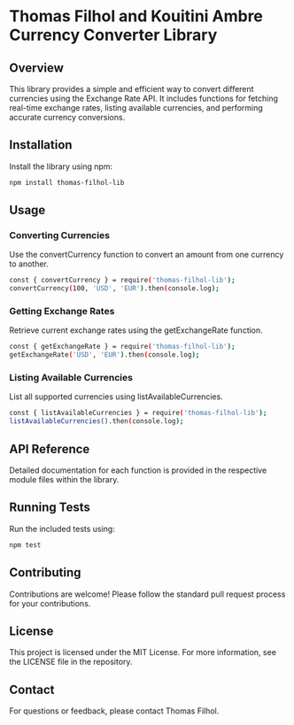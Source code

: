 # Thomas Filhol and Kouitini Ambre Currency Converter Library

## Overview

This library provides a simple and efficient way to convert different currencies using the Exchange Rate API. It includes functions for fetching real-time exchange rates, listing available currencies, and performing accurate currency conversions.

## Installation

Install the library using npm:

```bash
npm install thomas-filhol-lib
```

## Usage

### Converting Currencies

Use the convertCurrency function to convert an amount from one currency to another.

```bash
const { convertCurrency } = require('thomas-filhol-lib');
convertCurrency(100, 'USD', 'EUR').then(console.log);
```

### Getting Exchange Rates
Retrieve current exchange rates using the getExchangeRate function.

```bash
const { getExchangeRate } = require('thomas-filhol-lib');
getExchangeRate('USD', 'EUR').then(console.log);
```

### Listing Available Currencies
List all supported currencies using listAvailableCurrencies.

```bash
const { listAvailableCurrencies } = require('thomas-filhol-lib');
listAvailableCurrencies().then(console.log);
```

## API Reference
Detailed documentation for each function is provided in the respective module files within the library.

## Running Tests
Run the included tests using:

```bash 
npm test
```

## Contributing
Contributions are welcome! Please follow the standard pull request process for your contributions.

## License
This project is licensed under the MIT License. For more information, see the LICENSE file in the repository.

## Contact
For questions or feedback, please contact Thomas Filhol.